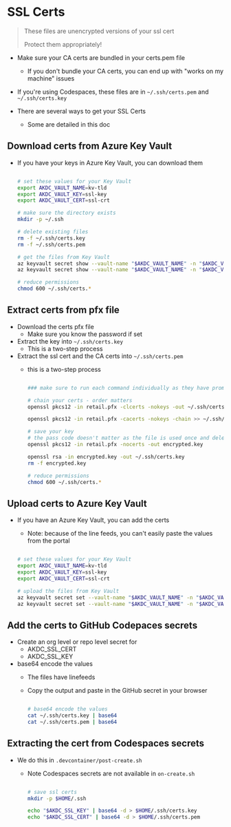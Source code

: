 # SSL Certs

> These files are unencrypted versions of your ssl cert
>
> Protect them appropriately!

- Make sure your CA certs are bundled in your certs.pem file
  - If you don't bundle your CA certs, you can end up with "works on my machine" issues
- If you're using Codespaces, these files are in `~/.ssh/certs.pem` and `~/.ssh/certs.key`

- There are several ways to get your SSL Certs
  - Some are detailed in this doc

## Download certs from Azure Key Vault

- If you have your keys in Azure Key Vault, you can download them

  ```bash

  # set these values for your Key Vault
  export AKDC_VAULT_NAME=kv-tld
  export AKDC_VAULT_KEY=ssl-key
  export AKDC_VAULT_CERT=ssl-crt

  # make sure the directory exists
  mkdir -p ~/.ssh

  # delete existing files
  rm -f ~/.ssh/certs.key
  rm -f ~/.ssh/certs.pem

  # get the files from Key Vault
  az keyvault secret show --vault-name "$AKDC_VAULT_NAME" -n "$AKDC_VAULT_KEY" --query "value" -o tsv > ~/.ssh/certs.key
  az keyvault secret show --vault-name "$AKDC_VAULT_NAME" -n "$AKDC_VAULT_CERT" --query "value" -o tsv > ~/.ssh/certs.pem

  # reduce permissions
  chmod 600 ~/.ssh/certs.*

  ```

## Extract certs from pfx file

- Download the certs pfx file
  - Make sure you know the password if set
- Extract the key into `~/.ssh/certs.key`
  - This is a two-step process
- Extract the ssl cert and the CA certs into `~/.ssh/certs.pem`
  - this is a two-step process

    ```bash

    ### make sure to run each command individually as they have prompts

    # chain your certs - order matters
    openssl pkcs12 -in retail.pfx -clcerts -nokeys -out ~/.ssh/certs.pem

    openssl pkcs12 -in retail.pfx -cacerts -nokeys -chain >> ~/.ssh/certs.pem

    # save your key
    # the pass code doesn't matter as the file is used once and deleted
    openssl pkcs12 -in retail.pfx -nocerts -out encrypted.key

    openssl rsa -in encrypted.key -out ~/.ssh/certs.key
    rm -f encrypted.key

    # reduce permissions
    chmod 600 ~/.ssh/certs.*

    ```

## Upload certs to Azure Key Vault

- If you have an Azure Key Vault, you can add the certs
  - Note: because of the line feeds, you can't easily paste the values from the portal

  ```bash

  # set these values for your Key Vault
  export AKDC_VAULT_NAME=kv-tld
  export AKDC_VAULT_KEY=ssl-key
  export AKDC_VAULT_CERT=ssl-crt

  # upload the files from Key Vault
  az keyvault secret set --vault-name "$AKDC_VAULT_NAME" -n "$AKDC_VAULT_KEY" -f ~/.ssh/certs.key
  az keyvault secret set --vault-name "$AKDC_VAULT_NAME" -n "$AKDC_VAULT_CERT" -f ~/.ssh/certs.pem

  ```

## Add the certs to GitHub Codepaces secrets

- Create an org level or repo level secret for
  - AKDC_SSL_CERT
  - AKDC_SSL_KEY
- base64 encode the values
  - The files have linefeeds
  - Copy the output and paste in the GitHub secret in your browser

    ```bash

    # base64 encode the values
    cat ~/.ssh/certs.key | base64
    cat ~/.ssh/certs.pem | base64

    ```

## Extracting the cert from Codespaces secrets

- We do this in `.devcontainer/post-create.sh`
  - Note Codespaces secrets are not available in `on-create.sh`

    ```bash

    # save ssl certs
    mkdir -p $HOME/.ssh

    echo "$AKDC_SSL_KEY" | base64 -d > $HOME/.ssh/certs.key
    echo "$AKDC_SSL_CERT" | base64 -d > $HOME/.ssh/certs.pem

    ```
